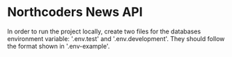 # Northcoders News API

In order to run the project locally, create two files for the databases environment variable: '.env.test' and '.env.development'.
They should follow the format shown in '.env-example'.
